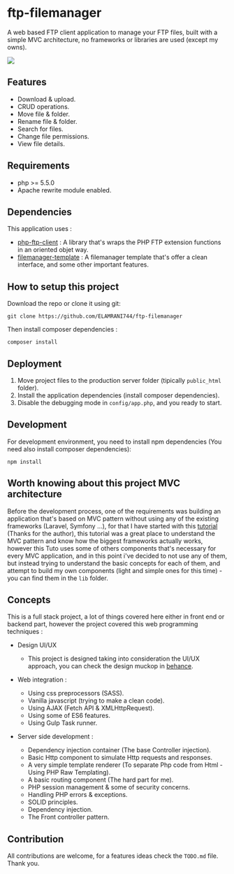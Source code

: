 # ftp-filemanager

A web based FTP client application to manage your FTP files, built with a simple MVC architecture, no frameworks or libraries are used (except my owns).

![](https://user-images.githubusercontent.com/49124992/93536723-9d91f400-f941-11ea-86c4-2f942f00b842.gif)

## Features
* Download & upload.
* CRUD operations.
* Move file & folder.
* Rename file & folder.
* Search for files.
* Change file permissions.
* View file details.

## Requirements

* php >= 5.5.0
* Apache rewrite module enabled.

## Dependencies

This application uses :
* [php-ftp-client](https://github.com/lazzard/php-ftp-client) : A library that's wraps the PHP FTP extension functions in an oriented objet way. 
* [filemanager-template](https://github.com/ELAMRANI744/filemanager-template) : A filemanager template that's offer a clean interface, and some other important features.

## How to setup this project

Download the repo or clone it using git:

```
git clone https://github.com/ELAMRANI744/ftp-filemanager
```

Then install composer dependencies :

```
composer install
```

## Deployment

1. Move project files to the production server folder (tipically `public_html` folder).
2. Install the application dependencies (install composer dependencies).
3. Disable the debugging mode in `config/app.php`, and you ready to start.

## Development

For development environment, you need to install npm dependencies (You need also install composer dependencies):

```
npm install
```

## Worth knowing about this project MVC architecture

Before the development process, one of the requirements was building an application that's based on MVC pattern without using any of the existing frameworks (Laravel, Symfony ...), for that I have started with this [tutorial](https://github.com/PatrickLouys/no-framework-tutorial) (Thanks for the author), this tutorial was a great place to understand the MVC pattern and know how the biggest frameworks actually works, however this Tuto uses some of others components that's necessary for every MVC application, and in this point i've decided to not use any of them, but instead trying to understand the basic concepts for each of them, and attempt to build my own components (light and simple ones for this time) - you can find them in the `lib` folder.

## Concepts

This is a full stack project, a lot of things covered here either in front end or backend part, however the project covered this web programming techniques : 

* Design UI/UX
    * This project is designed taking into consideration the UI/UX approach, you can check the design muckop in [behance](https://www.behance.net/gallery/104400253/FTP-Client-web-application).

* Web integration :
	* Using css preprocessors (SASS).
	* Vanilla javascript (trying to make a clean code).
	* Using AJAX (Fetch API & XMLHttpRequest).
	* Using some of ES6 features.
	* Using Gulp Task runner.

* Server side development : 
    * Dependency injection container (The base Controller injection).
    * Basic Http component to simulate Http requests and responses.
    * A very simple template renderer (To separate Php code from Html - Using PHP Raw Templating).
    * A basic routing component (The hard part for me).
    * PHP session management & some of security concerns.
    * Handling PHP errors & exceptions.
    * SOLID principles.
    * Dependency injection.
    * The Front controller pattern.
  
## Contribution

All contributions are welcome, for a features ideas check the `TODO.md` file. Thank you. 

